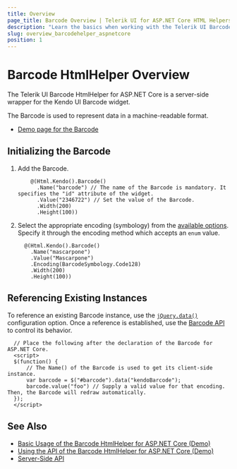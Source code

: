 ```yaml
---
title: Overview
page_title: Barcode Overview | Telerik UI for ASP.NET Core HTML Helpers
description: "Learn the basics when working with the Telerik UI Barcode HtmlHelper for ASP.NET Core (MVC 6 or ASP.NET Core MVC)."
slug: overview_barcodehelper_aspnetcore
position: 1
---
```


# Barcode HtmlHelper Overview

The Telerik UI Barcode HtmlHelper for ASP.NET Core is a server-side wrapper for the Kendo UI Barcode widget.

The Barcode is used to represent data in a machine-readable format.

* [Demo page for the Barcode](https://demos.telerik.com/aspnet-core/barcode/index)

## Initializing the Barcode

1. Add the Barcode.

    ```
        @(Html.Kendo().Barcode()
          .Name("barcode") // The name of the Barcode is mandatory. It specifies the "id" attribute of the widget.
          .Value("2346722") // Set the value of the Barcode.
          .Width(200)
          .Height(100))
    ```

1. Select the appropriate encoding (symbology) from the [available options](https://docs.telerik.com/kendo-ui/api/javascript/dataviz/ui/barcode/configuration/type). Specify it through the encoding method which accepts an `enum` value.

    ```
      @(Html.Kendo().Barcode()
        .Name("mascarpone")
        .Value("Mascarpone")
        .Encoding(BarcodeSymbology.Code128)
        .Width(200)
        .Height(100))
    ```

## Referencing Existing Instances

To reference an existing Barcode instance, use the [`jQuery.data()`](https://api.jquery.com/jQuery.data/) configuration option. Once a reference is established, use the [Barcode API](/api/barcode) to control its behavior.

      // Place the following after the declaration of the Barcode for ASP.NET Core.
      <script>
      $(function() {
          // The Name() of the Barcode is used to get its client-side instance.
          var barcode = $("#barcode").data("kendoBarcode");
          barcode.value("foo") // Supply a valid value for that encoding. Then, the Barcode will redraw automatically.
      });
      </script>

## See Also

* [Basic Usage of the Barcode HtmlHelper for ASP.NET Core (Demo)](https://demos.telerik.com/aspnet-core/barcode/index)
* [Using the API of the Barcode HtmlHelper for ASP.NET Core (Demo)](https://demos.telerik.com/aspnet-core/barcode/api)
* [Server-Side API](/api/barcode)

